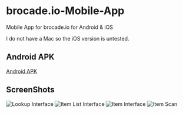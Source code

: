 # brocade.io-Mobile-App
Mobile App for brocade.io for Android & iOS

I do not have a Mac so the iOS version is untested. 

## Android APK
[Android APK](BrocadeMobile.apk)

## ScreenShots
![Lookup Interface](/Screenshots/LookUp.png)
![Item List Interface](/Screenshots/ItemList.png)
![Item Interface](/Screenshots/Item.png)
![Item Scan](/Screenshots/Scan.png)
